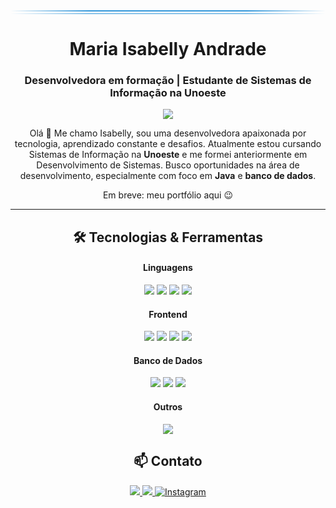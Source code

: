 <div align="center">
  <div style="width:100%; height:2px; background: linear-gradient(90deg, transparent, #3498db 25%, #3498db 75%, transparent)"></div>
  <div style="width:100%; height:1px; background: linear-gradient(90deg, transparent, #3498db 25%, #3498db 75%, transparent); margin-top:3px;"></div>

  <h1 align="center">Maria Isabelly Andrade</h1>
  <h3 align="center">Desenvolvedora em formação | Estudante de Sistemas de Informação na Unoeste</h3>

  <p align="center">
    <img src="https://readme-typing-svg.herokuapp.com?font=Fira+Code&size=22&duration=3000&pause=1000&color=3498DB&center=true&vCenter=true&width=500&lines=Desenvolvedora+em+formação;Estudante+de+SI+na+Unoeste;Apaixonada+por+tecnologia+e+aprendizado+contínuo" />
  </p>
</div>

<p align="center">
  Olá 👋 Me chamo Isabelly, sou uma desenvolvedora apaixonada por tecnologia, aprendizado constante e desafios. Atualmente estou cursando Sistemas de Informação na <strong>Unoeste</strong> e me formei anteriormente em Desenvolvimento de Sistemas. Busco oportunidades na área de desenvolvimento, especialmente com foco em <strong>Java</strong> e <strong>banco de dados</strong>.
</p>

<p align="center">
   Em breve: meu portfólio aqui 😉
</p>

---

<h2 align="center">🛠️ Tecnologias & Ferramentas</h2>

<div align="center">

#### Linguagens
<img src="https://img.shields.io/badge/Java-ED8B00?style=flat-square&logo=java&logoColor=white" />
<img src="https://img.shields.io/badge/C%2B%2B-00599C?style=flat-square&logo=c%2B%2B&logoColor=white" />
<img src="https://img.shields.io/badge/Python-3776AB?style=flat-square&logo=python&logoColor=white" />
<img src="https://img.shields.io/badge/R-276DC3?style=flat-square&logo=r&logoColor=white" />

#### Frontend
<img src="https://img.shields.io/badge/HTML5-E34F26?style=flat-square&logo=html5&logoColor=white" />
<img src="https://img.shields.io/badge/CSS3-1572B6?style=flat-square&logo=css3&logoColor=white" />
<img src="https://img.shields.io/badge/JavaScript-F7DF1E?style=flat-square&logo=javascript&logoColor=black" />
<img src="https://img.shields.io/badge/Tailwind_CSS-38B2AC?style=flat-square&logo=tailwind-css&logoColor=white" />


#### Banco de Dados
<img src="https://img.shields.io/badge/Oracle-F80000?style=flat-square&logo=oracle&logoColor=white" />
<img src="https://img.shields.io/badge/PostgreSQL-316192?style=flat-square&logo=postgresql&logoColor=white" />
<img src="https://img.shields.io/badge/SQL-4479A1?style=flat-square&logo=mysql&logoColor=white" />


#### Outros
<img src="https://img.shields.io/badge/Power%20BI-F2C811?style=flat-square&logo=powerbi&logoColor=black" />
</div>



<h2 align="center">📫 Contato</h2>

<div align="center">
  <a href="mailto:andradeisabellypessoal@gmail.com" target="_blank">
    <img src="https://img.shields.io/badge/E--mail-andradeisabellypessoal@gmail.com-3498db?style=for-the-badge&logo=gmail&logoColor=white" />
  </a>
  <a href="https://www.linkedin.com/in/seu-linkedin" target="_blank">
    <img src="https://img.shields.io/badge/LinkedIn-Acessar-0077B5?style=for-the-badge&logo=linkedin&logoColor=white" />
  </a>
  <a href="https://www.instagram.com/_andraddd/" target="_blank">
    <img src="https://img.shields.io/badge/Instagram-E4405F?style=for-the-badge&logo=instagram&logoColor=white" alt="Instagram" />
  </a>
</div>


